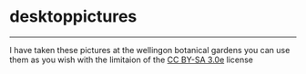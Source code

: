 # desktoppictures
<hr>
<p>I have taken these pictures at the wellingon botanical gardens you can use them as you wish with the limitaion of the <a href="https://creativecommons.org/licenses/by-sa/3.0/">CC BY-SA 3.0e</a> license</p>
